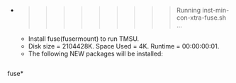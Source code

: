 * >>>>>>>>> Running inst-min-con-xtra-fuse.sh ...
  * Install fuse(fusermount) to run TMSU.
  * Disk size = 2104428K. Space Used = 4K. Runtime = 00:00:00:01.
  * The following NEW packages will be installed:
  ```bash
fuse*
  ```
